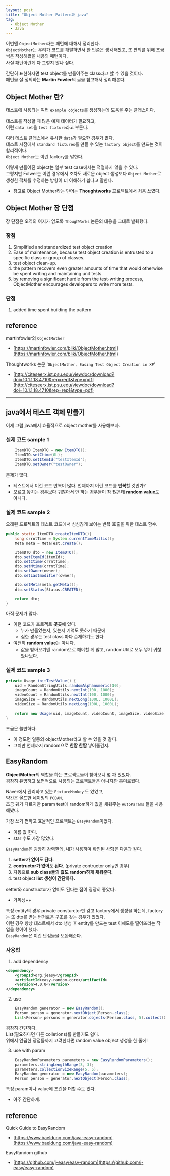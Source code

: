 ```yaml
---
layout: post
title: "Object Mother Pattern과 java"
tag:
  - Object Mother
  - Java
---
```


이번엔 `ObjectMother`라는 패턴에 대해서 정리한다.  
`ObjectMother`는 우리가 코드를 개발하면서 한 번쯤은 생각해봤고, 또 편의를 위해 조금씩은 작성해봤을 내용의 패턴이다.  
사실 패턴이란게 다 그렇지 않나 싶다.

간단히 표현하자면 test object를 만들어주는 class라고 할 수 있을 것이다.  
패턴을 잘 정의하는 **Martin Fowler**의 글을 참고해서 정리해본다.

## Object Mother 란?

테스트에 사용되는 여러 `example objects`를 생성하는데 도움을 주는 클래스이다.  

테스트를 작성할 때 많은 예제 데이터가 필요하고,  
이런 `data set`을 `test fixture`라고 부른다.

여러 테스트 클래스에서 유사한 `data`가 필요한 경우가 많다.  
테스트 시점에서 `standard fixtures`를 만들 수 있는 `factory object`를 만드는 것이 합리적이다.  
`Object Mother`는 이런 factory를 말한다.

이렇게 만들어진 object는 일부 test case에서는 적절하지 않을 수 있다.  
그렇지만 Folwer는 이런 경우에서 조차도 새로운 object 생성보다 `Object Mother`로 생성한 객체를 수정하는 방향이 더 이해하기 쉽다고 말한다.  

- 참고로 Object Mother라는 단어는 **Thoughtworks** 프로젝트에서 처음 쓰였다.


## Object Mother 장 단점

장 단점은 오역의 여지가 없도록 `ThoughWorks` 논문의 대용을 그대로 발췌했다.

### 장점

1. Simplified and standardized test object creation
2. Ease of maintenance, because test object creation is entrusted to a specific class or group of classes.
3. test object clean-up.
4. the pattern recovers even greater amounts of time that would otherwise be spent writing and maintaining unit tests.
5. by removing a significant hurdle from the test-writing process, ObjectMother encourages developers to write more tests.

### 단점

1. added time spent building the pattern


## reference

martinfowler의 `ObjectMother`
- [https://martinfowler.com/bliki/ObjectMother.html](https://martinfowler.com/bliki/ObjectMother.html)  

Thoughtworks 논문 '`ObjectMother, Easing Test Object Creation in XP`'
- [http://citeseerx.ist.psu.edu/viewdoc/download?doi=10.1.1.18.4710&rep=rep1&type=pdf](http://citeseerx.ist.psu.edu/viewdoc/download?doi=10.1.1.18.4710&rep=rep1&type=pdf)


---


## java에서 테스트 객체 만들기

이제 그럼 java에서 효율적으로 object mother를 사용해보자.

### 실제 코드 sample 1

```java
    ItemDTO ItemDTO = new ItemDTO();
    ItemDTO.setCtime(0L);
    ItemDTO.setItemId("testItemId");
    ItemDTO.setOwner("testOwner");
```

문제가 많다.
- 테스트에서 이런 코드 반복이 많다. 언제까지 이런 코드를 **반복**할 것인가?
- 모르고 놓치는 경우보다 귀찮아서 안 하는 경우들이 참 많은데 **random value**도 아니다.

### 실제 코드 sample 2

오래된 프로젝트의 테스트 코드에서 심심찮게 보이는 반복 호출을 위한 테스트 함수.

```java
public static ItemDTO createItemDTO(){
    long crrntTime = System.currentTimeMillis();
    Meta meta = MetaTest.create();

    ItemDTO dto = new ItemDTO();
    dto.setItemId(itemId);
    dto.setCtime(crrntTime);
    dto.setMtime(crrntTime);
    dto.setOwner(owner);
    dto.setLastmodifier(owner);

    dto.setMeta(meta.getMeta());
    dto.setStatus(Status.CREATED);

    return dto;
}
```

아직 문제가 많다.
- 이런 코드가 프로젝트 **곳곳**에 있다.
  - 누가 만들었는지, 있는지 기억도 못하기 때문에
  - 심한 경우는 test class 마다 존재하기도 한다
- 여전히 **random value**는 아니다.
  - 값을 받아오기엔 random으로 해야할 게 많고, randomUtil로 모두 넣기 귀찮았나보다.

### 실제 코드 sample 3

```java
private Usage initTestValue() {
    uid = RandomStringUtils.randomAlphanumeric(10);
    imageCount = RandomUtils.nextInt(100, 1000);
    videoCount = RandomUtils.nextInt(100, 1000);
    imageSize = RandomUtils.nextLong(100L, 1000L);
    videoSize = RandomUtils.nextLong(100L, 1000L);

    return new Usage(uid, imageCount, videoCount, imageSize, videoSize)
}
```

조금은 쓸만하다.
- 이 정도면 일종의 objectMother라고 할 수 있을 것 같다.
- 그치만 언제까지 random으로 **한땀 한땀** 넣어줄건지.


## EasyRandom

**ObjectMother**의 역할을 하는 프로젝트들이 찾아보니 몇 개 있었다.  
굉장히 유명하고 보편적으로 사용되는 프로젝트들은 아니지만 흥미로웠다.

Naver에서 관리하고 있는 `FixtureMonkey` 도 있었고,  
약간은 올드한 네이밍의 `PODAM`,  
조금 궤가 다르지만 param test에 random하게 값을 채워주는 `AutoParams` 들을 사용해봤다.

가장 쓰기 편하고 효율적인 프로젝트는 `EasyRandom`이었다.
- 이름 값 한다.
- star 수도 가장 많았다.

`EasyRandom`은 굉장히 강력한데, 내가 사용하며 확인된 사항은 다음과 같다.
1. **setter가 없어도 된다.**
2. **contructor가 없어도 된다**. (private contructor only인 경우)
3. 자동으로 **sub class들의 값도 random하게 채워준다.**
4. test object **list 생성이 간단하다.**

setter와 constructor가 없어도 된다는 점이 굉장히 좋았다.
- 가독성++

특정 entity의 경우 private consturctor만 갖고 factory에서 생성을 하는데, factory는 또 dto를 받는 번거로운 구조를 갖는 경우가 있었다.  
이런 경우 항상 테스트에서 dto 생성 후 entity를 만드는 test 이해도를 떨어뜨리는 작업을 했어야 했다.  
`EasyRandom`은 이런 단점들을 보완해준다.

### 사용법

1. add dependency

```xml
<dependency>
    <groupId>org.jeasy</groupId>
    <artifactId>easy-random-core</artifactId>
    <version>4.0.0</version>
</dependency>
```

2. use

```java
    EasyRandom generator = new EasyRandom();
    Person person = generator.nextObject(Person.class);
    List<Person> persons = generator.objects(Person.class, 5).collect(Collectors.toList());
```

굉장히 간단하다.  
List(필요하다면 다른 colletions)를 만들기도 쉽다.  
위에서 언급한 장점들까지 고려한다면 random value object 생성을 한 줄에!

3. use with param

```java
    EasyRandomParameters parameters = new EasyRandomParameters();
    parameters.stringLengthRange(3, 3);
    parameters.collectionSizeRange(5, 5);
    EasyRandom generator = new EasyRandom(parameters);
    Person person = generator.nextObject(Person.class);
```

특정 param이나 value에 조건을 더할 수도 있다.  
- 아주 간단하게.


## reference

Quick Guide to EasyRandom
- [https://www.baeldung.com/java-easy-random](https://www.baeldung.com/java-easy-random)

EasyRandom github
- [https://github.com/j-easy/easy-random](https://github.com/j-easy/easy-random)
